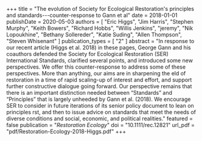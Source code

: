 +++
title = "The evolution of Society for Ecological Restoration's principles and standards---counter-response to Gann et al"
date = 2018-01-01
publishDate = 2020-05-03
authors = [
  "Eric Higgs",
  "Jim Harris",
  "Stephen Murphy",
  "Keith Bowers",
  "Richard Hobbs",
  "Willis Jenkins",
  "jeremy",
  "Nik Lopoukhine",
  "Bethany Sollereder",
  "Katie Suding",
  "Allen Thompson",
  "Steven Whisenant"
]
publication_types = [
  "2"
]
abstract = "In response to our recent article (Higgs et al. 2018) in these pages, George Gann and his coauthors defended the Society for Ecological Restoration (SER) International Standards, clarified several points, and introduced some new perspectives. We offer this counter-response to address some of these perspectives. More than anything, our aims are in sharpening the  eld of restoration in a time of rapid scaling-up of interest and effort, and support further constructive dialogue going forward. Our perspective remains that there is an important distinction needed between “Standards” and “Principles” that is largely unheeded by Gann et al. (2018). We encourage SER to consider in future iterations of its senior policy document to lean on principles  rst, and then to issue advice on standards that meet the needs of diverse conditions and social, economic, and political realities."
featured = false
publication = "*Restoration Ecology*"
doi = "10.1111/rec.12821"
url_pdf = "pdf/Restoration-Ecology-2018-Higgs.pdf"
+++